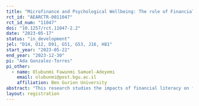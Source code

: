```yaml
---
title: "Microfinance and Psychological Wellbeing: The role of Financial Literacy"
rct_id: "AEARCTR-0011047"
rct_id_num: "11047"
doi: "10.1257/rct.11047-2.2"
date: "2023-05-17"
status: "in_development"
jel: "D14, O12, D91, G51, G53, J16, H81"
start_year: "2023-05-22"
end_year: "2023-12-30"
pi: "Ada Gonzalez-Torres"
pi_other:
  - name: Olubunmi Fawunmi Samuel-Adeyemi
    email: olubunmi@post.bgu.ac.il
    affiliation: Ben Gurion University
abstract: "This research studies the impacts of financial literacy on financial and psychological well-being of microfinance borrowers in rural Nigeria. We implement a randomized control trial to test the effectiveness of providing a financial literacy training to loan borrowers within a microfinance institution. Having already qualified for and received loans from a microfinance institution, the study explores whether and to what extent financial literacy improves financial and well-being for these rural dwellers."
layout: registration
---
```


